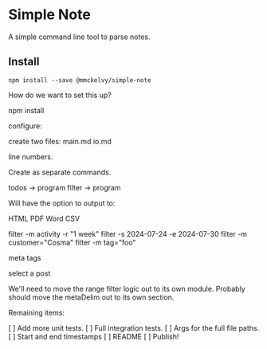 # Simple Note
A simple command line tool to parse notes.

## Install
```
npm install --save @mmckelvy/simple-note
```

How do we want to set this up?

npm install

configure:

create two files:
main.md
io.md

line numbers.

Create as separate commands.

todos -> program
filter -> program

Will have the option to output to:

HTML
PDF
Word
CSV

filter -m activity -r "1 week"
filter -s 2024-07-24 -e 2024-07-30
filter -m customer="Cosma"
filter -m tag="foo"

meta
tags

select a post



We'll need to move the range filter logic out to its own module.
Probably should move the metaDelim out to its own section.


Remaining items:

[ ] Add more unit tests.
[ ] Full integration tests.
[ ] Args for the full file paths.
[ ] Start and end timestamps
[ ] README
[ ] Publish!
